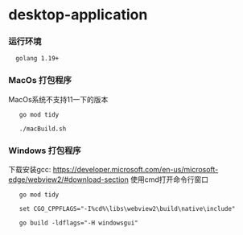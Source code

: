 # desktop-application


### 运行环境
```azure
  golang 1.19+
```

### MacOs 打包程序
MacOs系统不支持11一下的版本
```azure
   go mod tidy
   
   ./macBuild.sh
```

### Windows 打包程序
下载安装gcc: https://developer.microsoft.com/en-us/microsoft-edge/webview2/#download-section
使用cmd打开命令行窗口
```azure
   go mod tidy
   
   set CGO_CPPFLAGS="-I%cd%\libs\webview2\build\native\include"

   go build -ldflags="-H windowsgui"
```